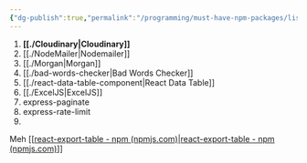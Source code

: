 ```yaml
---
{"dg-publish":true,"permalink":"/programming/must-have-npm-packages/lists/","noteIcon":""}
---
```


1.  **[[./Cloudinary\|Cloudinary]]**
2. [[./NodeMailer\|Nodemailer]]
3. [[./Morgan\|Morgan]]
4. [[./bad-words-checker\|Bad Words Checker]]
5. [[./react-data-table-component\|React Data Table]]
6. [[./ExcelJS\|ExcelJS]]
7. express-paginate
8. express-rate-limit
9. 



Meh
[[[react-export-table - npm (npmjs.com)](https://www.npmjs.com/package/react-export-table)\|[react-export-table - npm (npmjs.com)](https://www.npmjs.com/package/react-export-table)]]


